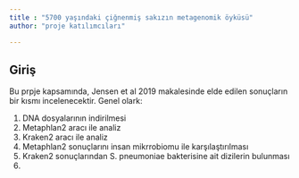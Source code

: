 ```yaml
---
title : "5700 yaşındaki çiğnenmiş sakızın metagenomik öyküsü"
author: "proje katılımcıları"

---
```



## Giriş

Bu prpje kapsamında, Jensen et al 2019 makalesinde elde edilen sonuçların bir kısmı incelenecektir. Genel olark:

1. DNA dosyalarının indirilmesi
2. Metaphlan2 aracı ile analiz
3. Kraken2 aracı ile analiz
4. Metaphlan2 sonuçlarını insan mikrrobiomu ile karşılaştırılması
5. Kraken2 sonuçlarından S. pneumoniae bakterisine ait dizilerin bulunması
6. 

